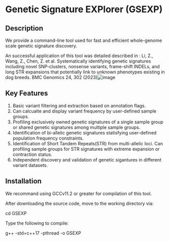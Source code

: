 # Genetic Signature EXPlorer (GSEXP)

## Description
We provide a command-line tool used for fast and efficient whole-genome scale genetic signature discovery.

An successful application of this tool was detailed described in :
Li, Z., Wang, Z., Chen, Z. et al. Systematically identifying genetic signatures including novel SNP-clusters, nonsense variants, frame-shift INDELs, and long STR expansions that potentially link to unknown phenotypes existing in dog breeds. BMC Genomics 24, 302 (2023)![image](https://github.com/Chester-ZcL/PopFreq/assets/109381632/3b31a803-31f2-44eb-827e-9073f8291171)


## Key Features
1. Basic variant filtering and extraction based on annotation flags.
2. Can calcualte and display variant frequency by user-defined sample groups.
3. Profiling exclusively owned genetic signatures of a single sample group or shared genetic signatures among multiple sample groups.
4. Identification of bi-allelic genetic signatures statisfying user-defined population frequency constraints.
5. Identification of Short Tandem Repeats(STR) from multi-allelic loci. Can profiling sample groups for STR signatures with extreme expansion or contraction status.
6. Independent discovery and validation of genetic sigantures in different variant datasets. 

## Installation
We recommand using GCCv11.2 or greater for compilation of this tool.

After downloading the source code, move to the working directory via:

cd GSEXP

Type the following to compile:

g++ -std=c++17 -pthread -o GSEXP 

